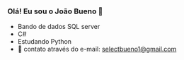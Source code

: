 ### Olá! Eu sou o João Bueno 👋

-   Bando de dados SQL server
-   C# 
-   Estudando Python
- 💬 contato através do e-mail: selectbueno1@gmail.com
